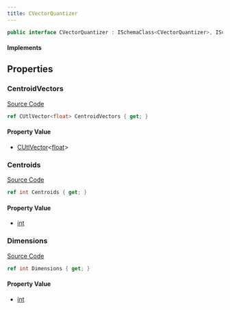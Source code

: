 ```yaml
---
title: CVectorQuantizer
---
```


```csharp
public interface CVectorQuantizer : ISchemaClass<CVectorQuantizer>, ISchemaField, ISchemaClass, INativeHandle
```

#### Implements

## Properties

### CentroidVectors

[Source Code](https://github.com/swiftly-solution/swiftlys2/blob/main/managed/src/SwiftlyS2.Generated/Schemas/Interfaces/CVectorQuantizer.cs#L17)

```csharp
ref CUtlVector<float> CentroidVectors { get; }
```

#### Property Value

- [CUtlVector](/docs/api/-1)<[float](https://learn.microsoft.com/dotnet/api/system.single)>

### Centroids

[Source Code](https://github.com/swiftly-solution/swiftlys2/blob/main/managed/src/SwiftlyS2.Generated/Schemas/Interfaces/CVectorQuantizer.cs#L19)

```csharp
ref int Centroids { get; }
```

#### Property Value

- [int](https://learn.microsoft.com/dotnet/api/system.int32)

### Dimensions

[Source Code](https://github.com/swiftly-solution/swiftlys2/blob/main/managed/src/SwiftlyS2.Generated/Schemas/Interfaces/CVectorQuantizer.cs#L21)

```csharp
ref int Dimensions { get; }
```

#### Property Value

- [int](https://learn.microsoft.com/dotnet/api/system.int32)

